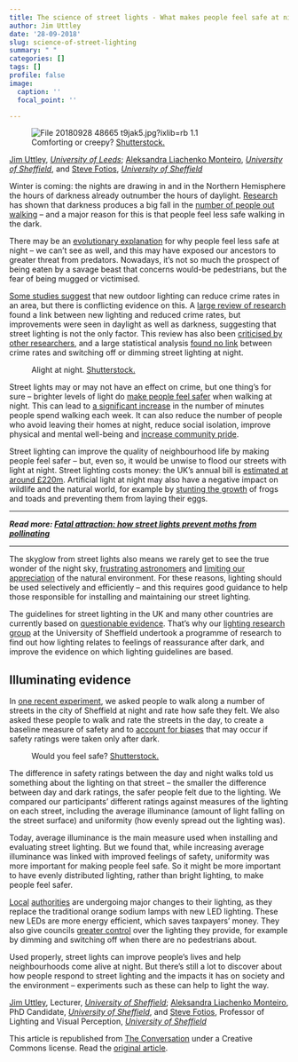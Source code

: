```yaml
---
title: The science of street lights - What makes people feel safe at night
author: Jim Uttley
date: '28-09-2018'
slug: science-of-street-lighting
summary: " "
categories: []
tags: []
profile: false
image:
  caption: ''
  focal_point: ''

---
```



  <figure>
    <img src="https://images.theconversation.com/files/238453/original/file-20180928-48665-t9jak5.jpg?ixlib=rb-1.1.0&rect=0%2C146%2C5173%2C3483&q=45&auto=format&w=754&fit=clip" alt="File 20180928 48665 t9jak5.jpg?ixlib=rb 1.1" />
      <figcaption>
        Comforting or creepy?
        <span class="attribution"><a class="source" href="https://www.shutterstock.com/image-photo/empty-night-street-on-small-village-1017713293?src=ydyzePvylZq952R76kXVNQ-1-10">Shutterstock.</a></span>
      </figcaption>
  </figure>

<span><a href="https://theconversation.com/profiles/jim-uttley-338340">Jim Uttley</a>, <em><a href="http://theconversation.com/institutions/university-of-leeds-1122">University of Leeds</a></em>; <a href="https://theconversation.com/profiles/aleksandra-liachenko-monteiro-561918">Aleksandra Liachenko Monteiro</a>, <em><a href="http://theconversation.com/institutions/university-of-sheffield-1147">University of Sheffield</a></em>, and <a href="https://theconversation.com/profiles/steve-fotios-561196">Steve Fotios</a>, <em><a href="http://theconversation.com/institutions/university-of-sheffield-1147">University of Sheffield</a></em></span>

<p>Winter is coming: the nights are drawing in and in the Northern Hemisphere the hours of darkness already outnumber the hours of daylight. <a href="https://www.sciencedirect.com/science/article/pii/S0272494417300762">Research</a> has shown that darkness produces a big fall in the <a href="https://theconversation.com/vanishing-act-why-pedestrians-and-cyclists-disappear-when-it-starts-getting-dark-84938">number of people out walking</a> – and a major reason for this is that people feel less safe walking in the dark. </p>

<p>There may be an <a href="https://www.sciencealert.com/here-s-the-evolutionary-reason-why-we-re-afraid-of-the-dark">evolutionary explanation</a> for why people feel less safe at night – we can’t see as well, and this may have exposed our ancestors to greater threat from predators. Nowadays, it’s not so much the prospect of being eaten by a savage beast that concerns would-be pedestrians, but the fear of being mugged or victimised. </p>

<p><a href="http://luxreview.com/article/2018/03/major-study-finds-lighting-cut-crime-by-39-">Some studies suggest</a> that new outdoor lighting can reduce crime rates in an area, but there is conflicting evidence on this. A <a href="https://campbellcollaboration.org/library/effects-of-improved-street-lighting-on-crime">large review of research</a> found a link between new lighting and reduced crime rates, but improvements were seen in daylight as well as darkness, suggesting that street lighting is not the only factor. This review has also been <a href="https://www.jstor.org/stable/23639132?seq=1#page_scan_tab_contents">criticised by other researchers</a>, and a large statistical analysis <a href="https://www.theguardian.com/society/2015/jul/29/turning-off-street-lights-does-not-lead-to-more-or-accidents-study">found no link</a> between crime rates and switching off or dimming street lighting at night.</p>

<figure class="align-center ">
            <img alt="" src="https://images.theconversation.com/files/238455/original/file-20180928-48647-o9ws3b.jpg?ixlib=rb-1.1.0&amp;q=45&amp;auto=format&amp;w=754&amp;fit=clip" srcset="https://images.theconversation.com/files/238455/original/file-20180928-48647-o9ws3b.jpg?ixlib=rb-1.1.0&amp;q=45&amp;auto=format&amp;w=600&amp;h=319&amp;fit=crop&amp;dpr=1 600w, https://images.theconversation.com/files/238455/original/file-20180928-48647-o9ws3b.jpg?ixlib=rb-1.1.0&amp;q=30&amp;auto=format&amp;w=600&amp;h=319&amp;fit=crop&amp;dpr=2 1200w, https://images.theconversation.com/files/238455/original/file-20180928-48647-o9ws3b.jpg?ixlib=rb-1.1.0&amp;q=15&amp;auto=format&amp;w=600&amp;h=319&amp;fit=crop&amp;dpr=3 1800w, https://images.theconversation.com/files/238455/original/file-20180928-48647-o9ws3b.jpg?ixlib=rb-1.1.0&amp;q=45&amp;auto=format&amp;w=754&amp;h=401&amp;fit=crop&amp;dpr=1 754w, https://images.theconversation.com/files/238455/original/file-20180928-48647-o9ws3b.jpg?ixlib=rb-1.1.0&amp;q=30&amp;auto=format&amp;w=754&amp;h=401&amp;fit=crop&amp;dpr=2 1508w, https://images.theconversation.com/files/238455/original/file-20180928-48647-o9ws3b.jpg?ixlib=rb-1.1.0&amp;q=15&amp;auto=format&amp;w=754&amp;h=401&amp;fit=crop&amp;dpr=3 2262w" sizes="(min-width: 1466px) 754px, (max-width: 599px) 100vw, (min-width: 600px) 600px, 237px">
            <figcaption>
              <span class="caption">Alight at night.</span>
              <span class="attribution"><a class="source" href="https://www.shutterstock.com/image-photo/terraced-houses-night-time-on-portland-119742640?src=7SKQey3hVtbWwpdvEmqlog-1-11">Shutterstock.</a></span>
            </figcaption>
          </figure>

<p>Street lights may or may not have an effect on crime, but one thing’s for sure – brighter levels of light do <a href="https://www.tandfonline.com/doi/full/10.1080/15502724.2016.1169931">make people feel safer</a> when walking at night. This can lead to <a href="https://ijbnpa.biomedcentral.com/articles/10.1186/s12966-016-0343-4">a significant increase</a> in the number of minutes people spend walking each week. It can also reduce the number of people who avoid leaving their homes at night, reduce social isolation, improve physical and mental well-being and <a href="http://webarchive.nationalarchives.gov.uk/20110118185910/http:/www.cabe.org.uk/files/what-home-buyers-want.pdf">increase community pride</a>.</p>

<p>Street lighting can improve the quality of neighbourhood life by making people feel safer – but, even so, it would be unwise to flood our streets with light at night. Street lighting costs money: the UK’s annual bill is <a href="http://luxreview.com/article/2015/08/what-if-all-the-uk-s-streetlights-were-upgraded-with-leds-">estimated at around £220m</a>. Artificial light at night may also have a negative impact on wildlife and the natural world, for example by <a href="https://www.independent.co.uk/environment/toads-frogs-amphibians-lights-slow-growth-extinction-night-case-western-reserve-university-a8429511.html">stunting the growth</a> of frogs and toads and preventing them from laying their eggs. </p>

<hr>
<p>
  <em>
    <strong>
      Read more:
      <a href="http://theconversation.com/fatal-attraction-how-street-lights-prevent-moths-from-pollinating-60331">Fatal attraction: how street lights prevent moths from pollinating</a>
    </strong>
  </em>
</p>
<hr>


<p>The skyglow from street lights also means we rarely get to see the true wonder of the night sky, <a href="https://www.bbc.co.uk/news/uk-wales-mid-wales-39686737">frustrating astronomers</a> and <a href="https://www.sciencedirect.com/science/article/pii/S0272494418302913">limiting our appreciation</a> of the natural environment. For these reasons, lighting should be used selectively and efficiently – and this requires good guidance to help those responsible for installing and maintaining our street lighting.</p>

<p>The guidelines for street lighting in the UK and many other countries are currently based on <a href="http://journals.sagepub.com/doi/abs/10.1177/1477153517739055">questionable evidence</a>. That’s why our <a href="http://www.lightingresearch.group.shef.ac.uk/">lighting research group</a> at the University of Sheffield undertook a programme of research to find out how lighting relates to feelings of reassurance after dark, and improve the evidence on which lighting guidelines are based. </p>

<h2>Illuminating evidence</h2>

<p>In <a href="http://journals.sagepub.com/doi/full/10.1177/1477153518775464">one recent experiment</a>, we asked people to walk along a number of streets in the city of Sheffield at night and rate how safe they felt. We also asked these people to walk and rate the streets in the day, to create a baseline measure of safety and to <a href="https://www.tandfonline.com/doi/full/10.1080/15502724.2016.1169931">account for biases</a> that may occur if safety ratings were taken only after dark.</p>

<figure class="align-center ">
            <img alt="" src="https://images.theconversation.com/files/238451/original/file-20180928-48662-19vdyob.jpg?ixlib=rb-1.1.0&amp;q=45&amp;auto=format&amp;w=754&amp;fit=clip" srcset="https://images.theconversation.com/files/238451/original/file-20180928-48662-19vdyob.jpg?ixlib=rb-1.1.0&amp;q=45&amp;auto=format&amp;w=600&amp;h=399&amp;fit=crop&amp;dpr=1 600w, https://images.theconversation.com/files/238451/original/file-20180928-48662-19vdyob.jpg?ixlib=rb-1.1.0&amp;q=30&amp;auto=format&amp;w=600&amp;h=399&amp;fit=crop&amp;dpr=2 1200w, https://images.theconversation.com/files/238451/original/file-20180928-48662-19vdyob.jpg?ixlib=rb-1.1.0&amp;q=15&amp;auto=format&amp;w=600&amp;h=399&amp;fit=crop&amp;dpr=3 1800w, https://images.theconversation.com/files/238451/original/file-20180928-48662-19vdyob.jpg?ixlib=rb-1.1.0&amp;q=45&amp;auto=format&amp;w=754&amp;h=501&amp;fit=crop&amp;dpr=1 754w, https://images.theconversation.com/files/238451/original/file-20180928-48662-19vdyob.jpg?ixlib=rb-1.1.0&amp;q=30&amp;auto=format&amp;w=754&amp;h=501&amp;fit=crop&amp;dpr=2 1508w, https://images.theconversation.com/files/238451/original/file-20180928-48662-19vdyob.jpg?ixlib=rb-1.1.0&amp;q=15&amp;auto=format&amp;w=754&amp;h=501&amp;fit=crop&amp;dpr=3 2262w" sizes="(min-width: 1466px) 754px, (max-width: 599px) 100vw, (min-width: 600px) 600px, 237px">
            <figcaption>
              <span class="caption">Would you feel safe?</span>
              <span class="attribution"><a class="source" href="https://www.shutterstock.com/image-photo/street-65466331?src=leR5Gmum_FEWZymyjtvPbg-4-68">Shutterstock.</a></span>
            </figcaption>
          </figure>

<p>The difference in safety ratings between the day and night walks told us something about the lighting on that street – the smaller the difference between day and dark ratings, the safer people felt due to the lighting. We compared our participants’ different ratings against measures of the lighting on each street, including the average illuminance (amount of light falling on the street surface) and uniformity (how evenly spread out the lighting was). </p>

<p>Today, average illuminance is the main measure used when installing and evaluating street lighting. But we found that, while increasing average illuminance was linked with improved feelings of safety, uniformity was more important for making people feel safe. So it might be more important to have evenly distributed lighting, rather than bright lighting, to make people feel safer. </p>

<p><a href="https://www.northyorks.gov.uk/news/article/led-streetlights-given-go-ahead">Local</a> <a href="https://www.buckscc.gov.uk/news/4500-old-style-street-lights-to-be-replaced/">authorities</a> are undergoing major changes to their lighting, as they replace the traditional orange sodium lamps with new LED lighting. These new LEDs are more energy efficient, which saves taxpayers’ money. They also give councils <a href="http://luxreview.com/article/2015/04/how-leds-could-make-wellington-streets-safer">greater control</a> over the lighting they provide, for example by dimming and switching off when there are no pedestrians about. </p>

<p>Used properly, street lights can improve people’s lives and help neighbourhoods come alive at night. But there’s still a lot to discover about how people respond to street lighting and the impacts it has on society and the environment – experiments such as these can help to light the way.<!-- Below is The Conversation's page counter tag. Please DO NOT REMOVE. --><img src="https://counter.theconversation.com/content/103805/count.gif?distributor=republish-lightbox-basic" alt="The Conversation" width="1" height="1" style="border: none !important; box-shadow: none !important; margin: 0 !important; max-height: 1px !important; max-width: 1px !important; min-height: 1px !important; min-width: 1px !important; opacity: 0 !important; outline: none !important; padding: 0 !important; text-shadow: none !important" /><!-- End of code. If you don't see any code above, please get new code from the Advanced tab after you click the republish button. The page counter does not collect any personal data. More info: http://theconversation.com/republishing-guidelines --></p>

<p><span><a href="https://theconversation.com/profiles/jim-uttley-338340">Jim Uttley</a>, Lecturer, <em><a href="http://theconversation.com/institutions/university-of-sheffield-1147">University of Sheffield</a></em>; <a href="https://theconversation.com/profiles/aleksandra-liachenko-monteiro-561918">Aleksandra Liachenko Monteiro</a>, PhD Candidate, <em><a href="http://theconversation.com/institutions/university-of-sheffield-1147">University of Sheffield</a></em>, and <a href="https://theconversation.com/profiles/steve-fotios-561196">Steve Fotios</a>, Professor of Lighting and Visual Perception, <em><a href="http://theconversation.com/institutions/university-of-sheffield-1147">University of Sheffield</a></em></span></p>

<p>This article is republished from <a href="http://theconversation.com">The Conversation</a> under a Creative Commons license. Read the <a href="https://theconversation.com/the-science-of-street-lights-what-makes-people-feel-safe-at-night-103805">original article</a>.</p>



